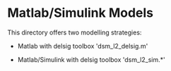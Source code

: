 # Matlab/Simulink Models

This directory offers two modelling strategies:

- Matlab with delsig toolbox 'dsm_l2_delsig.m'

- Matlab/Simulink with delsig toolbox 'dsm_l2_sim.*'
